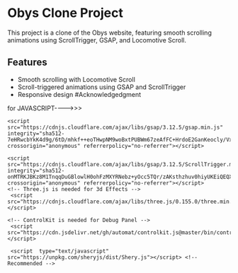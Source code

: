 # Obys Clone Project
This project is a clone of the Obys website, featuring smooth scrolling animations using ScrollTrigger, GSAP, and Locomotive Scroll.
## Features
- Smooth scrolling with Locomotive Scroll
- Scroll-triggered animations using GSAP and ScrollTrigger
- Responsive design
#Acknowledgedgment
<link rel="stylesheet" href="https://cdn.jsdelivr.net/npm/locomotive-scroll@3.5.4/dist/locomotive-scroll.css">
    <link rel="stylesheet" href="https://cdn.jsdelivr.net/npm/sheryjs/dist/Shery.css" />
    <!-- <link rel="stylesheet" href="https://unpkg.com/sheryjs/dist/Shery.css" /> -->
    <link href="https://cdn.jsdelivr.net/npm/remixicon@4.5.0/fonts/remixicon.css"
    rel="stylesheet"/>
    <link rel="stylesheet" href="https://cdnjs.cloudflare.com/ajax/libs/animate.css/3.7.0/animate.min.css">


for JAVASCRIPT---->>>
<script src="https://cdn.jsdelivr.net/npm/locomotive-scroll@3.5.4/dist/locomotive-scroll.js"></script>
    <script src="https://cdnjs.cloudflare.com/ajax/libs/gsap/3.12.5/gsap.min.js" integrity="sha512-7eHRwcbYkK4d9g/6tD/mhkf++eoTHwpNM9woBxtPUBWm67zeAfFC+HrdoE2GanKeocly/VxeLvIqwvCdk7qScg==" crossorigin="anonymous" referrerpolicy="no-referrer"></script>
    
    <script src="https://cdnjs.cloudflare.com/ajax/libs/gsap/3.12.5/ScrollTrigger.min.js" integrity="sha512-onMTRKJBKz8M1TnqqDuGBlowlH0ohFzMXYRNebz+yOcc5TQr/zAKsthzhuv0hiyUKEiQEQXEynnXCvNTOk50dg==" crossorigin="anonymous" referrerpolicy="no-referrer"></script>
    <!-- Three.js is needed for 3d Effects -->
     <script src="https://cdnjs.cloudflare.com/ajax/libs/three.js/0.155.0/three.min.js"></script>

    <!-- ControlKit is needed for Debug Panel -->
     <script src="https://cdn.jsdelivr.net/gh/automat/controlkit.js@master/bin/controlKit.min.js"></script>
    
     <script  type="text/javascript"  src="https://unpkg.com/sheryjs/dist/Shery.js"></script> <!-- Recommended -->
